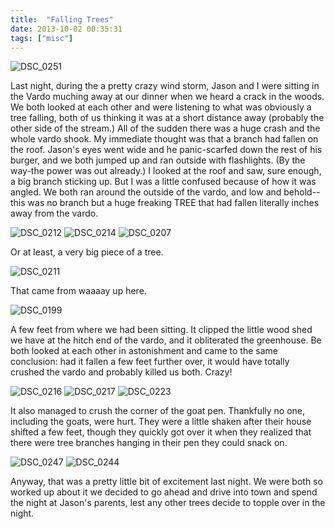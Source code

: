 ```yaml
---
title:  "Falling Trees"
date: 2013-10-02 00:35:31
tags: ["misc"]
---
```

![DSC_0251](/uploads/2013/10/DSC_0251.jpg)

Last night, during the a pretty crazy wind storm, Jason and I were sitting in the Vardo muching away at our dinner when we heard a crack in the woods. We both looked at each other and were listening to what was obviously a tree falling, both of us thinking it was at a short distance away (probably the other side of the stream.) All of the sudden there was a huge crash and the whole vardo shook. My immediate thought was that a branch had fallen on the roof. Jason's eyes went wide and he panic-scarfed down the rest of his burger, and we both jumped up and ran outside with flashlights. (By the way-the power was out already.) I looked at the roof and saw, sure enough, a big branch sticking up. But I was a little confused because of how it was angled. We both ran around the outside of the vardo, and low and behold-- this was no branch but a huge freaking TREE that had fallen literally inches away from the vardo.

![DSC_0212](/uploads/2013/10/DSC_0212.jpg)
![DSC_0214](/uploads/2013/10/DSC_0214.jpg)
![DSC_0207](/uploads/2013/10/DSC_0207.jpg)

Or at least, a very big piece of a tree.

![DSC_0211](/uploads/2013/10/DSC_0211.jpg)

That came from waaaay up here.

![DSC_0199](/uploads/2013/10/DSC_0199.jpg)

A few feet from where we had been sitting. It clipped the little wood shed we have at the hitch end of the vardo, and it obliterated the greenhouse. Be both looked at each other in astonishment and came to the same conclusion: had it fallen a few feet further over, it would have totally crushed the vardo and probably killed us both. Crazy!

![DSC_0216](/uploads/2013/10/DSC_0216.jpg)
![DSC_0217](/uploads/2013/10/DSC_0217.jpg)
![DSC_0223](/uploads/2013/10/DSC_0223.jpg)

It also managed to crush the corner of the goat pen. Thankfully no one, including the goats, were hurt. They were a little shaken after their house shifted a few feet, though they quickly got over it when they realized that there were tree branches hanging in their pen they could snack on.

![DSC_0247](/uploads/2013/10/DSC_0247.jpg)
![DSC_0244](/uploads/2013/10/DSC_0244.jpg)

Anyway, that was a pretty little bit of excitement last night. We were both so worked up about it we decided to go ahead and drive into town and spend the night at Jason's parents, lest any other trees decide to topple over in the night.
